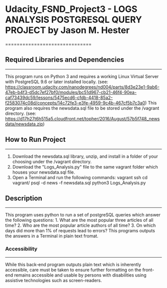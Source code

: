 # Udacity_FSND_Project3  - **LOGS ANALYSIS POSTGRESQL QUERY PROJECT** by Jason M. Hester
==============================

## Required Libraries and Dependencies
-----------------------------------
This program runs on Python 3 and requires a working Linux Virtual Server with PostgreSQL 9.6 or later installed locally.
        (see: https://classroom.udacity.com/nanodegrees/nd004/parts/8d3e23e1-9ab6-47eb-b4f3-d5dc7ef27bf0/modules/bc51d967-cb21-46f4-90ea-caf73439dc59/lessons/5475ecd6-cfdb-4418-85a2-f2583074c08d/concepts/14c72fe3-e3fe-4959-9c4b-467cf5b7c3a0)
This program also requires the newsdata.sql file to be stored under the /vagrant directory.
        (see: https://d17h27t6h515a5.cloudfront.net/topher/2016/August/57b5f748_newsdata/newsdata.zip)

## How to Run Project
------------------
1. Download the newsdata.sql library, unzip, and install in a folder of your choosing under the /vagrant directory.
2. Download the "Logs_Analysis.py" file to the same vagrant folder which houses your newsdata.sql file.
3. Open a Terminal and run the following commands:
        vagrant ssh
        cd vagrant/<your chosen folder>
        psql -d news -f newsdata.sql
        python3 Logs_Analysis.py

## Description
-----------
This program uses python to run a set of postgreSQL queries which answer the following questions:
        1. What are the most popular three articles of all time?
        2. Who are the most popular article authors of all time?
        3. On which days did more than 1% of requests lead to errors?
This programs outputs the answers in a Terminal in plain text fromat.

### Accessibility
-------------
While this back-end program outputs plain text which is inherently accessible, care must be taken to ensure further formatting on the front-end remains accessible and usable by persons with disabilities using assistive technologies such as screen-readers.
